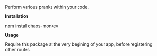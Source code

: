 Perform various pranks within  your code.

**Installation**

npm install chaos-monkey

**Usage**

Require this package at the very begining of your app, before registering other routes